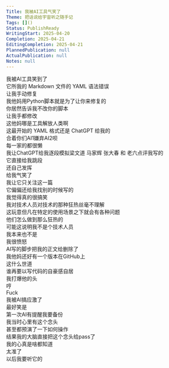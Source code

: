 ```yaml
---    
Title: 我被AI工具气笑了    
Theme: 把话说给宇宙听之随手记    
Tags: []()    
Status: PublishReady    
WritingStart: 2025-04-20    
Completion: 2025-04-21    
EditingCompletion: 2025-04-21    
PlannedPublication: null    
ActualPublication: null    
Notes: null    
---          
```

我被AI工具笑到了      
它所我的 Markdown 文件的 YAML 语法错误      
让我手动修复          
我他妈用Python脚本就是为了让你来修复的      
你居然告诉我不改你的脚本      
让我手都修改      
这他妈哪是工具解放人类啊          
这最开始的 YAML 格式还是 ChatGPT 给我的      
合着你们AI1嫌弃AI2呗      
每一家的都很懒          
我让ChatGPT给我逐段模拟梁文道 马家辉 张大春 和 老六点评我写的      
它直接给我跳段      
还自己发挥      
给我气笑了      
我让它只关注这一篇      
它偏偏还给我找别的时候写的      
我觉得真的很搞笑          
我对技术人员对技术的那种狂热丝毫不理解      
这玩意但凡在特定的使用场景之下就会有各种问题      
他们怎么做到那么狂热的      
可能这说明我不是个技术人员      
我本来也不是          
我很愤怒      
AI写的脚步把我的正文给删除了      
我他妈还好有一个版本在GitHub上      
这什么世道      
谁再要以写代码的自豪感自居      
我打爆他的头      
哼          
Fuck      
我被AI搞应激了          
最好笑是      
第一次AI有提醒我要备份      
我当时心里有这个念头      
甚至都预演了一下如何操作      
结果我的大脑直接把这个念头给pass了      
我的心真是啥都知道      
太准了      
以后我要听它的          
    
